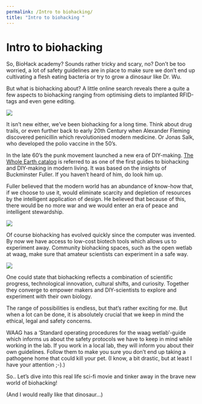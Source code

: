 ```yaml
---
permalink: /Intro to biohacking/
title: "Intro to biohacking "
---
```


# Intro to biohacking

So, BioHack academy? Sounds rather tricky and scary, no? 
Don’t be too worried, a lot of safety guidelines are in place to make sure we don’t end up cultivating a flesh eating bacteria or try to grow a dinosaur like Dr. Wu.

But what is biohacking about? A little online search reveals there a quite a few aspects to biohacking ranging from optimising diets to implanted RFID-tags and even gene editing.


![](https://paper-attachments.dropboxusercontent.com/s_AFF6EA32060EFE101DEACC2A6636E01A6083B83395B23FB3A3E6CB14B254A94F_1712558815098_Screenshot+2024-03-18+at+11.24.35.png)


It isn’t new either, we’ve been biohacking for a long time. Think about drug trails, or even further back to early 20th Century when Alexander Fleming discovered penicillin which revolutionised modern medicine. Or Jonas Salk, who developed the polio vaccine in the 50’s.

In the late 60’s the punk movement launched a new era of DIY-making. [The Whole Earth catalog](https://monoskop.org/images/0/09/Brand_Stewart_Whole_Earth_Catalog_Fall_1968.pdf) is referred to as one of the first guides to biohacking and DIY-making in modern living. It was based on the insights of Buckminster Fuller. If you haven’t heard of him, do look him up. 

Fuller believed that the modern world has an abundance of know-how that, if we choose to use it, would eliminate scarcity and depletion of resources by the intelligent application of design. He believed that because of this, there would be no more war and we would enter an era of peace and intelligent stewardship.


![](https://paper-attachments.dropboxusercontent.com/s_AFF6EA32060EFE101DEACC2A6636E01A6083B83395B23FB3A3E6CB14B254A94F_1712558806545_Screenshot+2024-03-18+at+11.25.20.png)


Of course biohacking has evolved quickly since the computer was invented. By now we have access to low-cost biotech tools which allows us to experiment away. Community biohacking spaces, such as the open wetlab at waag, make sure that amateur scientists can experiment in a safe way.


![](https://paper-attachments.dropboxusercontent.com/s_AFF6EA32060EFE101DEACC2A6636E01A6083B83395B23FB3A3E6CB14B254A94F_1712558746624_Screenshot+2024-03-18+at+11.29.03.png)


One could state that biohacking reflects a combination of scientific progress, technological innovation, cultural shifts, and curiosity. Together they converge to empower makers and DIY-scientists to explore and experiment with their own biology.

The range of possibilities is endless, but that’s rather exciting for me. But when a lot can be done, it is absolutely crucial that we keep in mind the ethical, legal and safety concerns.

WAAG has a ‘Standard operating procedures for the waag wetlab’-guide which informs us about the safety protocols we have to keep in mind while working in the lab.
If you work in a local lab, they will inform you about their own guidelines. Follow them to make you sure you don’t end up taking a pathogene home that could kill your pet. (I know, a bit drastic, but at least I have your attention ;-).)

So.. Let’s dive into this real life sci-fi movie and tinker away in the brave new world of biohacking!

(And I would really like that dinosaur…)



